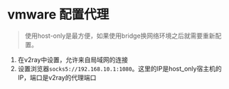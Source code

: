 # vmware 配置代理

> 使用host-only是最方便，如果使用bridge换网络环境之后就需要重新配置。

1. 在v2ray中设置，允许来自局域网的连接
2. 设置浏览器`socks5://192.168.10.1:1080`。这里的IP是host_only宿主机的IP，端口是v2ray的代理端口